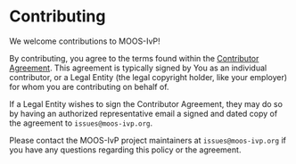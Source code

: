 # Contributing

We welcome contributions to MOOS-IvP!

By contributing, you agree to the terms found within the [Contributor Agreement](./docs/licensing/CLA.md).
This agreement is typically signed by You as an individual contributor, or a Legal Entity (the legal copyright holder, like your employer) for whom you are contributing on behalf of.

If a Legal Entity wishes to sign the Contributor Agreement, they may do so by having an authorized representative email a signed and dated copy of the agreement to `issues@moos-ivp.org`.

Please contact the MOOS-IvP project maintainers at `issues@moos-ivp.org` if you have any questions regarding this policy or the agreement.